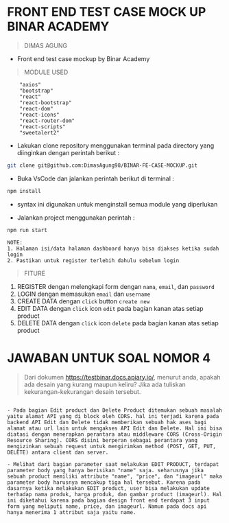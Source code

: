 # FRONT END TEST CASE MOCK UP BINAR ACADEMY
> DIMAS AGUNG

- Front end test case mockup by Binar Academy

> MODULE USED
```
    "axios"
    "bootstrap"
    "react"
    "react-bootstrap"
    "react-dom"
    "react-icons"
    "react-router-dom"
    "react-scripts"
    "sweetalert2"
```

- Lakukan clone repository menggunakan terminal pada directory yang diinginkan    dengan perintah berikut :

```sh
git clone git@github.com:DimasAgung98/BINAR-FE-CASE-MOCKUP.git
```

- Buka VsCode dan jalankan perintah berikut di terminal :

```sh
npm install
```

- syntax ini digunakan untuk menginstall semua module yang diperlukan


- Jalankan project menggunakan perintah :

```sh
npm run start
```
```
NOTE:
1. Halaman isi/data halaman dashboard hanya bisa diakses ketika sudah login
2. Pastikan untuk register terlebih dahulu sebelum login
```
> FITURE
1. REGISTER dengan melengkapi form dengan `nama`, `email`, dan `password`
2. LOGIN dengan memasukan `email` dan `username`
3. CREATE DATA dengan `click` button `create new`
4. EDIT DATA dengan `click` icon `edit` pada bagian kanan atas setiap product
5. DELETE DATA dengan `click` icon `delete` pada bagian kanan atas setiap product

# JAWABAN UNTUK SOAL NOMOR 4
> Dari dokumen https://testbinar.docs.apiary.io/, menurut anda, apakah ada desain yang
kurang maupun keliru? Jika ada tuliskan kekurangan-kekurangan desain tersebut.

```

- Pada bagian Edit product dan Delete Product ditemukan sebuah masalah yaitu alamat API yang di block oleh CORS. hal ini terjadi karena pada backend API Edit dan Delete tidak memberikan sebuah hak ases bagi alamat atau url lain untuk mengakses API Edit dan Delete. Hal ini bisa diatasi dengan menerapkan perantara atau middleware CORS (Cross-Origin Resource Sharing). CORS disini berperan sebagai perantara yang mengizinkan sebuah request untuk mengirimkan method (POST, GET, PUT, DELETE) antara client dan server.

- Melihat dari bagian parameter saat melakukan EDIT PRODUCT, terdapat parameter body yang hanya berisikan "name" saja. seharusnya jika sebuah product memiliki attribute "name", "price", dan "imageurl" maka parameter body harusnya mencakup tiga hal tersebut. Karena pada dasarnya ketika melakukan EDIT product, user bisa melakukan update terhadap nama produk, harga produk, dan gambar product (imageurl). Hal ini diketahui karena pada bagian design front end terdapat 3 input form yang meliputi name, price, dan imageurl. Namun pada docs api hanya menerima 1 attribut saja yaitu name.

```